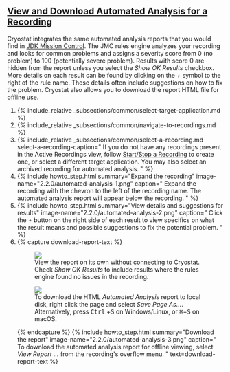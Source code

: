 ## [View and Download Automated Analysis for a Recording](#automated-analysis)
Cryostat integrates the same automated analysis reports that you would
find in [JDK Mission Control](https://github.com/openjdk/jmc). The
JMC rules engine analyzes your recording and looks for common problems
and assigns a severity score from 0 (no problem) to 100 (potentially
severe problem). Results with score 0 are hidden from the report unless
you select the _Show OK Results_ checkbox. More details on each
result can be found by clicking on the _+_ symbol to the right of
the rule name. These details often include suggestions on how to fix
the problem. Cryostat also allows you to download the report HTML file
for offline use.

<ol>
  <li>
    {% include_relative _subsections/common/select-target-application.md %}
  </li>
  <li>
    {% include_relative _subsections/common/navigate-to-recordings.md %}
  </li>
  <li>
    {% include_relative _subsections/common/select-a-recording.md
      select-a-recording-caption="
        If you do not have any recordings present in the Active Recordings
        view, follow
        <a href='#startstop-a-recording'>Start/Stop a Recording</a>
        to create one, or select a different target application.
        You may also select an archived recording for automated analysis.
      "
    %}
  </li>
  <li>
    {% include howto_step.html
      summary="Expand the recording"
      image-name="2.2.0/automated-analysis-1.png"
      caption="
        Expand the recording with the chevron to the left of the recording
        name. The automated analysis report will appear below the recording.
      "
    %}
  </li>
  <li>
    {% include howto_step.html
      summary="View details and suggestions for results"
      image-name="2.2.0/automated-analysis-2.png"
      caption="
        Click the <i>+</i> button on the right side of each result to view
        specifics on what the result means and possible suggestions to fix
        the potential problem.
      "
    %}
  </li>
  <li>
    {% capture download-report-text %}
    <p>
      <figure>
        <a href="{{ site.url }}/images/2.2.0/automated-analysis-4.png" target="_blank">
          <img src="{{ site.url }}/images/2.2.0/automated-analysis-4.png">
        </a>
        <figcaption>
          View the report on its own without connecting to Cryostat.
          Check <i>Show OK Results</i> to include results where the rules
          engine found no issues in the recording.
        </figcaption>
      </figure>
      <figure>
        <a href="{{ site.url }}/images/2.2.0/automated-analysis-5.png" target="_blank">
          <img src="{{ site.url }}/images/2.2.0/automated-analysis-5.png">
        </a>
        <figcaption>
          To download the HTML <i>Automated Analysis</i> report to local disk, right click 
          the page and select <i>Save Page As...</i>. Alternatively, press <kbd>Ctrl</kbd>
          +<kbd>S</kbd> on Windows/Linux, or <kbd>⌘</kbd>+<kbd>S</kbd> on macOS.
        </figcaption>
      </figure>
    </p>
    {% endcapture %}
    {% include howto_step.html
      summary="Download the report"
      image-name="2.2.0/automated-analysis-3.png"
      caption="
        To download the automated analysis report for offline viewing,
        select <i>View Report ...</i> from the recording's overflow
        menu.
      "
      text=download-report-text
    %}
  </li>
</ol>
